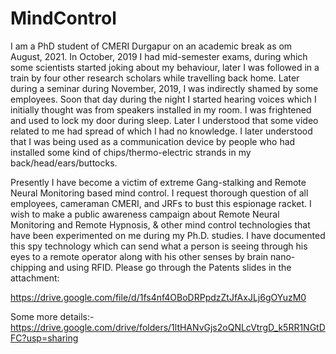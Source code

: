 # MindControl

I am a PhD student of CMERI Durgapur on an academic break as om August, 2021. In October, 2019 I had mid-semester exams, during which some scientists started joking about my behaviour, later I was followed in a train by four other research scholars while travelling back home. Later during a seminar during November, 2019, I was indirectly shamed by some employees. Soon that day during the night I started hearing voices which I initially thought was from speakers installed in my room. I was frightened and used to lock my door during sleep. Later I understood that some video related to me had spread of which I had no knowledge. I later understood that I was being used as a communication device by people who had installed some kind of chips/thermo-electric strands in my back/head/ears/buttocks.

Presently I have become a victim of extreme Gang-stalking and Remote Neural Monitoring based mind control. I request thorough question of all employees, cameraman CMERI, and JRFs to bust this espionage racket.  I wish to make a public awareness campaign about Remote Neural Monitoring and Remote Hypnosis, &amp; other mind control technologies that have been experimented on me during my Ph.D. studies. I have documented this spy technology which can send what a person is seeing through his eyes to a remote operator along with his other senses by brain nano-chipping and using RFID. Please go through the Patents slides in the attachment:

https://drive.google.com/file/d/1fs4nf4OBoDRPpdzZtJfAxJLj6gOYuzM0

Some more details:- https://drive.google.com/drive/folders/1ltHANvGjs2oQNLcVtrgD_k5RR1NGtDFC?usp=sharing
